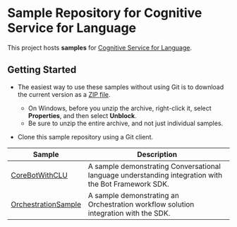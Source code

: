 # Sample Repository for Cognitive Service for Language

This project hosts **samples** for [Cognitive Service for Language](https://docs.microsoft.com/en-us/azure/cognitive-services/language-service/).

## Getting Started

* The easiest way to use these samples without using Git is to download the current version as a [ZIP file](https://github.com/Azure-Samples/cognitive-services-speech-sdk/archive/master.zip).

  * On Windows, before you unzip the archive, right-click it, select **Properties**, and then select **Unblock**.
  * Be sure to unzip the entire archive, and not just individual samples.

* Clone this sample repository using a Git client.


| Sample | Description |
| ---------- | -------- | 
| [CoreBotWithCLU](https://github.com/Azure-Samples/cognitive-service-language-samples/tree/main/CoreBotWithCLU) | A sample demonstrating Conversational language understanding integration with the Bot Framework SDK. |
| [OrchestrationSample]() | A sample demonstrating an Orchestration workflow solution integration with the SDK.  |
